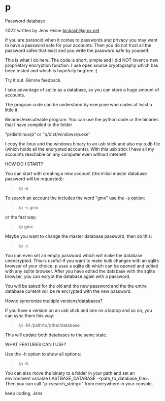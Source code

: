 # p

Password database

2022 written by Jens Heine <binbash@gmx.net>

If you are paranoid when it comes to passwords and privacy you may want
to have a password safe for your accounts. Then you do not trust all the
password safes that exist and you write the password safe by yourself.

This is what I do here. The code is short, simple and I did NOT invent
a new proprietary encryption function. I use open source cryptography
which has been tested and which is hopefully bugfree :)

Try it out. Gimme feedback. 

I take advantage of sqlite as a database, so you can store a huge
amount of accounts.

The program code can be understood by everyone who codes at least a 
little it.

Binaries/executeable program:
You can use the python code or the binaries that I have compiled to the folder 

"p/dist/linux/p"
or
"p/dist/windows/p.exe"

I copy the linux and the windows binary to an usb stick and also my p.db file (which holds all the encrypted accounts). With this usb stick I have all my accounts reachable on any computer even without internet!

HOW DO I START?

You can start with creating a new account (the initial master database password will be requested):

>./p -a

To search an account the includes the word "gmx" use the -s option:

>./p -s gmx

or the fast way:

>./p gmx

Maybe you want to change the master database password, then do this:

>./p -c

You can even set an empty password which will make the database unencrypted. This is usefull if you want to make bulk changes with an sqlite browser of your choice. p uses a sqlite db which can be opened and edited with any sqlite browser. After you have edited the database with the sqlite browser, you can ecrypt the database again with a password.

You will be asked for the old and the new password and the the entire database content will be re encrypted with the new password.

Howto syncronize multiple versions/databases?

If you have a version on an usb stick and one on a laptop and so on, you can sync them this way:

>./p -M /path/to/other/database

This will update both databases to the same state.

WHAT FEATURES CAN I USE?

Use the -h option to show all options:

>./p -h

You can also move the binary to a folder in your path and set an environment variable LASTBASE_DATABASE=<path_to_database_file>. Then you can call "p <search_string>" from everywhere in your console.

keep coding,
Jens
